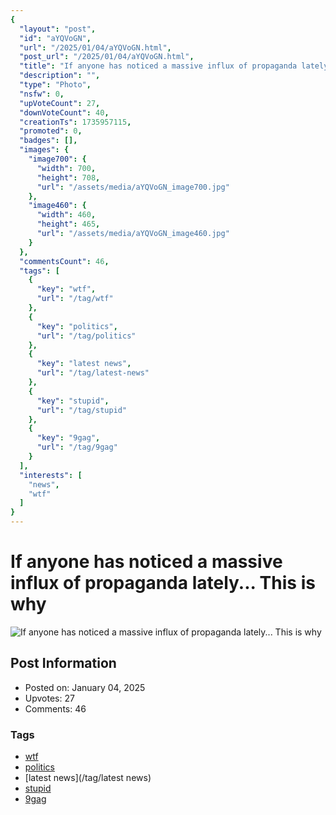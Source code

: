 ```yaml
---
{
  "layout": "post",
  "id": "aYQVoGN",
  "url": "/2025/01/04/aYQVoGN.html",
  "post_url": "/2025/01/04/aYQVoGN.html",
  "title": "If anyone has noticed a massive influx of propaganda lately... This is why",
  "description": "",
  "type": "Photo",
  "nsfw": 0,
  "upVoteCount": 27,
  "downVoteCount": 40,
  "creationTs": 1735957115,
  "promoted": 0,
  "badges": [],
  "images": {
    "image700": {
      "width": 700,
      "height": 708,
      "url": "/assets/media/aYQVoGN_image700.jpg"
    },
    "image460": {
      "width": 460,
      "height": 465,
      "url": "/assets/media/aYQVoGN_image460.jpg"
    }
  },
  "commentsCount": 46,
  "tags": [
    {
      "key": "wtf",
      "url": "/tag/wtf"
    },
    {
      "key": "politics",
      "url": "/tag/politics"
    },
    {
      "key": "latest news",
      "url": "/tag/latest-news"
    },
    {
      "key": "stupid",
      "url": "/tag/stupid"
    },
    {
      "key": "9gag",
      "url": "/tag/9gag"
    }
  ],
  "interests": [
    "news",
    "wtf"
  ]
}
---
```


# If anyone has noticed a massive influx of propaganda lately... This is why

![If anyone has noticed a massive influx of propaganda lately... This is why](/assets/media/aYQVoGN_image700.jpg)

## Post Information

- Posted on: January 04, 2025
- Upvotes: 27
- Comments: 46

### Tags

- [wtf](/tag/wtf)
- [politics](/tag/politics)
- [latest news](/tag/latest news)
- [stupid](/tag/stupid)
- [9gag](/tag/9gag)
